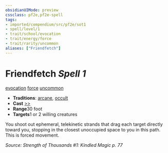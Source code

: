 ```yaml
---
obsidianUIMode: preview
cssclass: pf2e,pf2e-spell
tags:
- imported/compendium/src/pf2e/sot1
- spell/level/1
- trait/school/evocation
- trait/energy/force
- trait/rarity/uncommon
aliases: ["Friendfetch"]
---
```

# Friendfetch *Spell 1*   
[evocation](evocation.md)  [force](force.md)  [uncommon](uncommon.md)  

- **Traditions**: [arcane](arcane.md), [occult](occult.md)
- **Cast** [>>](chapter-9-playing-the-game.md#Actions "Two-Action") 
- **Range**30 foot
- **Targets**1 or 2 willing creatures

You shoot out ephemeral, telekinetic strands that drag each target directly toward you, stopping in the closest unoccupied space to you in this path. This is forced movement.

*Source: Strength of Thousands #1: Kindled Magic p. 77*